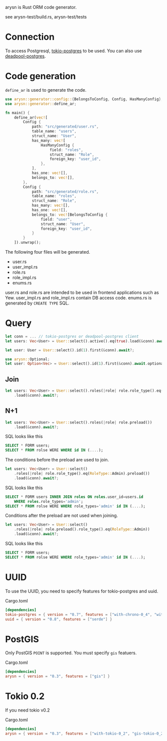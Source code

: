arysn is Rust ORM code generator.

see arysn-test/build.rs, arysn-test/tests

# Connection

To access Postgresql, [tokio-postgres](https://crates.io/crates/tokio-postgres) to be used.
You can also use [deadpool-postgres](https://crates.io/crates/deadpool-postgres).

# Code generation

`define_ar` is used to generate the code.

``` rust
use arysn::generator::config::{BelongsToConfig, Config, HasManyConfig};
use arysn::generator::define_ar;

fn main() {
    define_ar(vec![
        Config {
            path: "src/generated/user.rs",
            table_name: "users",
            struct_name: "User",
            has_many: vec![
                HasManyConfig {
                    field: "roles",
                    struct_name: "Role",
                    foreign_key: "user_id",
                },
            ],
            has_one: vec![],
            belongs_to: vec![],
        },
        Config {
            path: "src/generated/role.rs",
            table_name: "roles",
            struct_name: "Role",
            has_many: vec![],
            has_one: vec![],
            belongs_to: vec![BelongsToConfig {
                field: "user",
                struct_name: "User",
                foreign_key: "user_id",
            }
        }
    ]).unwrap();
```

The following four files will be generated.

- user.rs
- user_impl.rs
- role.rs
- role_impl.rs
- enums.rs

user.rs and role.rs are intended to be used in frontend applications such as Yew.
user_impl.rs and role_impl.rs contain DB access code.
enums.rs is generated by `CREATE TYPE` SQL.

# Query

``` rust
let conn = ... // tokio-postgres or deadpool-postgres client
let users: Vec<User> = User::select().active().eq(true).load(&conn).await?;

let user: User = User::select().id(1).first(&conn).await?;

use arysn::Optional;
let user: Option<Vec> = User::select().id(1).first(&conn).await.optional()?;
```

## Join

``` rust
let users: Vec<User> = User::select().roles(|role| role.role_type().eq(RoleType::Admin))
    .load(&conn).await?;
```

## N+1

``` rust
let users: Vec<User> = User::select().roles(|role| role.preload())
    .load(&conn).await?;
```

SQL looks like this

``` sql
SELECT * FORM users;
SELECT * FROM rolse WERE WHERE id IN (....);
```

The conditions before the preload are used to join.

``` rust
let users: Vec<User> = User::select()
    .roles(|role| role.role_type().eq(RoleType::Admin).preload())
    .load(&conn).await?;
```

SQL looks like this

``` sql
SELECT * FORM users INNER JOIN roles ON roles.user_id=users.id
    WHERE roles.role_types='admin';
SELECT * FROM rolse WERE WHERE role_types='admin' id IN (....);
```

Conditions after the preload are not used when joining.

``` rust
let users: Vec<User> = User::select()
    .roles(|role| role.preload().role_type().eq(RoleType::Admin))
    .load(&conn).await?;
```

SQL looks like this

``` sql
SELECT * FORM users;
SELECT * FROM rolse WERE WHERE role_types='admin' id IN (....);
```

# UUID

To use the UUID, you need to specify features for tokio-postgres and uuid.

Cargo.toml

``` toml
[dependencies]
tokio-postgres = { version = "0.7", features = ["with-chrono-0_4", "with-uuid-0_8"] }
uuid = { version = "0.8", features = ["serde"] }
```

# PostGIS

Only PostGIS `POINT` is supported.
You must specify `gis` featuers.

Cargo.toml

``` toml
[dependencies]
arysn = { version = "0.3", features = ["gis"] }
```

# Tokio 0.2

If you need tokio v0.2

Cargo.toml

``` toml
[dependencies]
arysn = { version = "0.3", features = ["with-tokio-0_2", "gis-tokio-0_2"], default-features = false }
```
